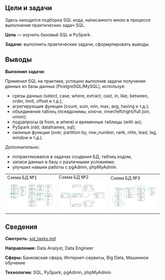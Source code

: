 ## Цели и задачи

Здесь находится подборка SQL кода, написанного мною в процессе выполнения практических задач SQL.

**Цель** — изучить базовый SQL и PySpark.

**Задачи:** выполнить практические задачи, сформулировать выводы.

## Выводы

**Выполнил задачи:**

Применил SQL на практике, успешно выполнив задачи получения данных из базы данных (PostgreSQL/MySQL), используя:
- срезы данных (select, case, where, extract, cast, in, like, between, order, limit, offset и т.д.);
- агрегирующие функции (count, sum, min, max, avg, having и т.д.);
- объединения таблиц (псевдонимы, ключи, inner/left/right/full join, union);
- подзапросы (в from, в where) и временные таблицы (with as);
- PySpark (rdd, dataframes, sql);
- оконные функции (over, partition by, row_number, rank, ntile, lead, lag, window и т.д.).

Дополнительно:
- попрактиковался в задачах создания БД, таблиц кодом,
- записи данных в базу с различными условиями;
- улучшил навыки работы с pgAdmin, phpMyAdmin.

<table width="100%" border=0 cellspacing=0 cellpadding=10>
  <tr>
    <td width="33%">Схема БД №1<br/><img src="data/db_learn_tasks.png"/></td>
    <td width="33%">Схема БД №2<br/><img src="data/db_learn_toolshop.png"/></td>
    <td width="33%">Схема БД №3<br/><img src="data/db_own_project.png"/></td>
  </tr>
</table>

## Сведения

**Смотреть:** [sql_tasks.md](sql_tasks.md)

**Направления:** Data Analyst, Data Engineer

**Сферы:** Банковская сфера, Интернет-сервисы, Big Data, Машинное обучение

**Технологии:** SQL, PySpark, pgAdmin, phpMyAdmin

